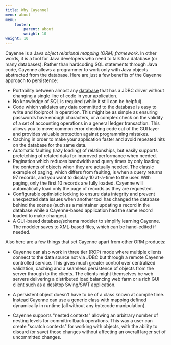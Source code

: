 ```yaml
---
title: Why Cayenne?
menu: about
menu:   
    footer:
        parent: about
        weight: 10  
weight: 10
---
```


Cayenne is a Java _object relational mapping (ORM) framework_.	In other
words, it is a tool for Java developers who need to talk to a database (or
many databases).  Rather than hardcoding SQL statements through Java code,
Cayenne allows a programmer to work only with Java objects abstracted from
the database.  Here are just a few benefits of the Cayenne approach to
persistence:

* Portability between almost any [database](/database-support.html)
 that has a JDBC driver without changing a single line of code in your
application.
* No knowledge of SQL is required (while it still can be helpful).
* Code which validates any data committed to the database is easy to write
and foolproof in operation.  This might be as simple as ensuring passwords
have enough characters, or a complex check on the validity of a set of
accounting operations in a general ledger transaction.	This allows you to
move common error checking code out of the GUI layer and provides valuable
protection against programming mistakes.
* Caching in order to make your application faster and avoid repeated hits
on the database for the same data.
* Automatic faulting (lazy loading) of relationships, but easily supports
prefetching of related data for improved performance when needed.
* Pagination which reduces bandwidth and query times by only loading the
contents of objects when they are actually needed.  The classic example of
paging, which differs from faulting, is when a query returns 97 records,
and you want to display 10 at-a-time to the user.  With paging, only the
first 10 records are fully loaded.  Cayenne will automatically load only
the page of records as they are requested.
* Configurable optimistic locking to ensure data integrity and prevent
unexpected data issues when another tool has changed the database behind
the scenes (such as a maintainer updating a record in the database while a
Cayenne-based application had the same record loaded to make changes).
* A GUI-based database/schema modeler to simplify learning Cayenne.  The
modeler saves to XML-based files, which can be hand-edited if needed.

Also here are a few things that set Cayenne apart from other ORM products:

* Cayenne can also work in three tier (ROP) mode where multiple clients
connect to the data source not via JDBC but through a remote Cayenne
controlled service.  This gives much greater control over centralized
validation, caching and a seamless persistence of objects from the server
through to the clients.  The clients might themselves be web servers
delivering a distributed load balancing web farm or a rich GUI client such
as a desktop Swing/SWT application.

* A persistent object doesn't have to be of a class known at compile time.
Instead Cayenne can use a generic class with mapping defined dynamically in
runtime (all without any bytecode manipulation).

* Cayenne supports "nested contexts" allowing an arbitrary number of
nesting levels for commit/rollback operations. This way a user can create
"scratch contexts" for working with objects, with the ability to discard
(or save) those changes without affecting an overall larger set of
uncommitted changes.

